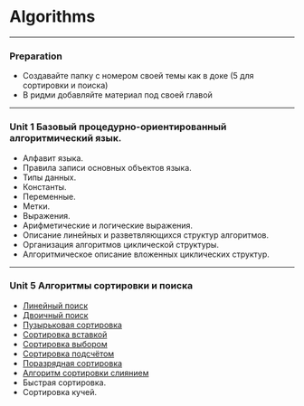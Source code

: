 # Algorithms

---
### Preparation

- Создавайте папку с номером своей темы как в доке (5 для сортировки и поиска)
- В ридми добавляйте материал под своей главой

---

### Unit 1 Базовый процедурно-ориентированный алгоритмический язык.
- Алфавит языка. 
- Правила записи основных объектов языка. 
- Типы данных. 
- Константы. 
- Переменные. 
- Метки. 
- Выражения. 
- Арифметические и логические выражения. 
- Описание линейных и разветвляющихся структур алгоритмов. 
- Организация алгоритмов циклической структуры. 
- Алгоритмическое описание вложенных циклических структур.

---

### Unit 5 Алгоритмы сортировки и поиска
- [Линейный поиск](5/articles/search.md#linear-search)
- [Двоичный поиск](5/articles/search.md#binary-search)
- [Пузырьковая сортировка](5/articles/sort.md#bubble-sort)
- [Сортировка вставкой](5/articles/sort.md#insertion-sort)
- [Сортировка выбором](5/articles/sort.md#selection-sort)
- [Сортировка подсчётом](5/articles/sort.md#counting-sortsort-only-positive-integers)
- [Поразрядная сортировка](5/articles/sort.md#radix-sort)
- [Алгоритм сортировки слиянием](5/articles/sort.md#merge-sort)
- Быстрая сортировка.
- Сортировка кучей.



